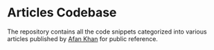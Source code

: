 # Articles Codebase

The repository contains all the code snippets categorized into various articles published by [Afan Khan](https://afankhan.com) for public reference.

